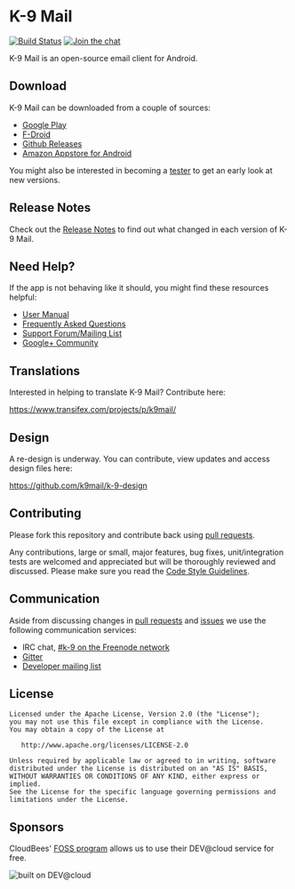 # K-9 Mail
[![Build Status](https://k9mail.ci.cloudbees.com/job/master/badge/icon)](https://k9mail.ci.cloudbees.com/job/master/)
[![Join the chat](https://badges.gitter.im/Join%20Chat.svg)](https://gitter.im/k9mail/k-9)

K-9 Mail is an open-source email client for Android.


## Download

K-9 Mail can be downloaded from a couple of sources:

- [Google Play](https://play.google.com/store/apps/details?id=com.fsck.k9)
- [F-Droid](https://f-droid.org/repository/browse/?fdid=com.fsck.k9)
- [Github Releases](https://github.com/k9mail/k-9/releases)
- [Amazon Appstore for Android](http://www.amazon.com/dp/B004JK61K0)

You might also be interested in becoming a [tester](https://play.google.com/apps/testing/com.fsck.k9) to get an early look at new versions.


## Release Notes

Check out the [Release Notes](https://github.com/k9mail/k-9/wiki/ReleaseNotes) to find out what changed
in each version of K-9 Mail.


## Need Help?

If the app is not behaving like it should, you might find these resources helpful:

- [User Manual](https://k9mail.github.io/documentation.html)
- [Frequently Asked Questions](https://k9mail.github.io/documentation/faq.html)
- [Support Forum/Mailing List](http://groups.google.com/group/k-9-mail)
- [Google+ Community](https://plus.google.com/communities/109228641058741937099)


## Translations

Interested in helping to translate K-9 Mail? Contribute here:

https://www.transifex.com/projects/p/k9mail/


## Design

A re-design is underway. You can contribute, view updates and access design files here: 

https://github.com/k9mail/k-9-design


## Contributing

Please fork this repository and contribute back using [pull requests](https://github.com/k9mail/k-9/pulls).

Any contributions, large or small, major features, bug fixes, unit/integration tests are welcomed and appreciated
but will be thoroughly reviewed and discussed.
Please make sure you read the [Code Style Guidelines](https://github.com/k9mail/k-9/wiki/CodeStyle).


## Communication

Aside from discussing changes in [pull requests](https://github.com/k9mail/k-9/pulls) and
[issues](https://github.com/k9mail/k-9/issues) we use the following communication services:

- IRC chat, [#k-9 on the Freenode network](http://webchat.freenode.net/?channels=%23k-9)
- [Gitter](https://gitter.im/k9mail/k-9)
- [Developer mailing list](https://groups.google.com/forum/#!forum/k-9-dev)


## License

    Licensed under the Apache License, Version 2.0 (the "License");
    you may not use this file except in compliance with the License.
    You may obtain a copy of the License at

       http://www.apache.org/licenses/LICENSE-2.0

    Unless required by applicable law or agreed to in writing, software
    distributed under the License is distributed on an "AS IS" BASIS,
    WITHOUT WARRANTIES OR CONDITIONS OF ANY KIND, either express or implied.
    See the License for the specific language governing permissions and
    limitations under the License.


## Sponsors

CloudBees' [FOSS program](https://www.cloudbees.com/resources/foss) allows us to use their DEV@cloud service for free.

![built on DEV@cloud](https://www.cloudbees.com/sites/default/files/styles/large/public/Button-Built-on-CB-1.png)

